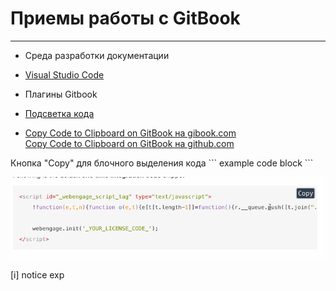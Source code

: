 # Приемы работы с GitBook

---

* Среда разработки документации
 * [Visual Studio Code](https://code.visualstudio.com/Download)


* Плагины Gitbook
 * [Подсветка кода](syntax_highlighting.md)
 * [Copy Code to Clipboard on GitBook на gibook.com](https://plugins.gitbook.com/plugin/copy-code-button)  
   [Copy Code to Clipboard on GitBook на github.com](https://github.com/WebEngage/gitbook-plugin-copy-code-button)
 
 Кнопка "Copy" для блочного выделения кода \``` example code block \```
 
 ![Пример кнопки COPY](pic/gitbook-plugin-copy-code-button.gif)
 
 [i] notice exp